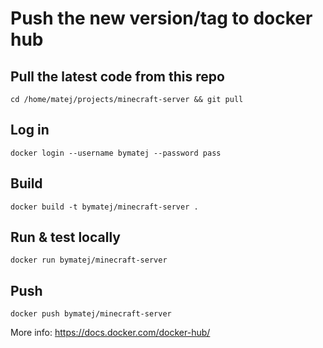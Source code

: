 # Push the new version/tag to docker hub

## Pull the latest code from this repo
```
cd /home/matej/projects/minecraft-server && git pull
```

## Log in
```
docker login --username bymatej --password pass
```

## Build
```
docker build -t bymatej/minecraft-server .
```

## Run & test locally
```
docker run bymatej/minecraft-server
```

## Push
```
docker push bymatej/minecraft-server
```

More info: https://docs.docker.com/docker-hub/ 
